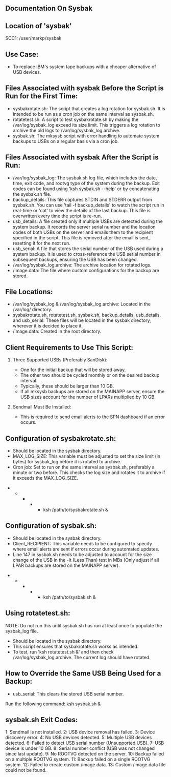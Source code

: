 Documentation On Sysbak
-------------------------
Location of 'sysbak'
---------------------
SCC1: /user/markp/sysbak

Use Case:
----------
- To replace IBM's system tape backups with a cheaper alternative of USB devices.

Files Associated with sysbak Before the Script is Run for the First Time:
----------------------------------------------------------------------
- sysbakrotate.sh: The script that creates a log rotation for sysbak.sh. It is intended to be run as a cron job on the same interval as sysbak.sh.
- rotatetest.sh: A script to test sysbakrotate.sh by making the /var/log/sysbak_log exceed its size limit. This triggers a log rotation to archive the old logs to /var/log/sysbak_log.archive.
- sysbak.sh: The mksysb script with error handling to automate system backups to USBs on a regular basis via a cron job.

Files Associated with sysbak After the Script is Run:
------------------------------------------------------
- /var/log/sysbak_log: The sysbak.sh log file, which includes the date, time, exit code, and rootvg type of the system during the backup. Exit codes can be found using 'ksh sysbak.sh --help' or by concatenating the sysbak.sh file.
- backup_details: This file captures STDIN and STDERR output from sysbak.sh. You can use 'tail -f backup_details' to watch the script run in real-time or 'cat' to view the details of the last backup. This file is overwritten every time the script is re-run.
- usb_details: A file created only if multiple USBs are detected during the system backup. It records the server serial number and the location codes of both USBs on the server and emails them to the recipient specified in the script. This file is removed after the email is sent, resetting it for the next run.
- usb_serial: A file that stores the serial number of the USB used during a system backup. It is used to cross-reference the USB serial number in subsequent backups, ensuring the USB has been changed.
- /var/log/sysbak_log.archive: The archive location for rotated logs.
- /image.data: The file where custom configurations for the backup are stored.

File Locations:
----------------
- /var/log/sysbak_log & /var/log/sysbak_log.archive: Located in the /var/log/ directory.
- sysbakrotate.sh, rotatetest.sh, sysbak.sh, backup_details, usb_details, and usb_serial: These files will be located in the sysbak directory, wherever it is decided to place it.
- /image.data: Created in the root directory.

Client Requirements to Use This Script:
---------------------------------------
1) Three Supported USBs (Preferably SanDisk):
   - One for the initial backup that will be stored away.
   - The other two should be cycled monthly or on the desired backup interval.
   - Typically, these should be larger than 10 GB.
   - If all mksysb backups are stored on the MAINAPP server, ensure the USB sizes account for the number of LPARs multiplied by 10 GB.
   
2) Sendmail Must Be Installed:
   - This is required to send email alerts to the SPN dashboard if an error occurs.

Configuration of sysbakrotate.sh:
-----------------------------------
- Should be located in the sysbak directory.
- MAX_LOG_SIZE: This variable must be adjusted to set the size limit (in bytes) for sysbak_log before it is rotated to archive.
- Cron job: Set to run on the same interval as sysbak.sh, preferably a minute or two before. This checks the log size and rotates it to archive if it exceeds the MAX_LOG_SIZE.

* * * * * ksh /path/to/sysbakrotate.sh &

Configuration of sysbak.sh:
---------------------------
- Should be located in the sysbak directory.
- Client_RECIPIENT: This variable needs to be configured to specify where email alerts are sent if errors occur during automated updates.
- Line 147 in sysbak.sh needs to be adjusted to account for the size change of the USB in the -lt (Less Than) test in MBs (Only adjust if all LPAR backups are stored on the MAINAPP server).

* * * * * ksh /path/to/sysbak.sh &

Using rotatetest.sh:
---------------------
NOTE: Do not run this until sysbak.sh has run at least once to populate the sysbak_log file.

- Should be located in the sysbak directory.
- This script ensures that sysbakrotate.sh works as intended.
- To test, run 'ksh rotatetest.sh &' and then check /var/log/sysbak_log.archive. The current log should have rotated.

How to Override the Same USB Being Used for a Backup:
-----------------------------------------------------
- usb_serial: This clears the stored USB serial number.

Run the following command:
ksh sysbak.sh &

sysbak.sh Exit Codes:
---------------------
1: Sendmail is not installed.
2: USB device removal has failed.
3: Device discovery error.
4: No USB devices detected.
5: Multiple USB devices detected.
6: Failed to detect USB serial number (Unsupported USB).
7: USB device is under 10 GB.
8: Serial number conflict (USB was not changed since last update).
9: No ROOTVG detected on the server.
10: Backup failed on a multiple ROOTVG system.
11: Backup failed on a single ROOTVG system.
12: Failed to create custom /image.data.
13: Custom /image.data file could not be found.


